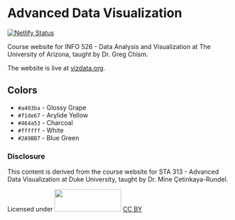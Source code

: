 # Advanced Data Visualization

[![Netlify Status](https://api.netlify.com/api/v1/badges/c4603230-bf22-492f-a51a-02cca66b3a8f/deploy-status)](https://app.netlify.com/sites/vizdata-s23/deploys)

Course website for INFO 526 - Data Analysis and Visualization at The University of Arizona, taught by Dr. Greg Chism.

The website is live at [vizdata.org](http://www.vizdata.org/).

## Colors

-   `#a493ba` - Glossy Grape
-   `#f1de67` - Arylide Yellow
-   `#464a53` - Charcoal
-   `#ffffff` - White
-   `#2A9BB7` - Blue Green

### Disclosure

This content is derived from the course website for STA 313 - Advanced Data Visualization at Duke University, taught by Dr. Mine Çetinkaya-Rundel.

Licensed under <img src="https://mirrors.creativecommons.org/presskit/buttons/88x31/png/by.png" width="150" height="50"/> [CC BY](https://creativecommons.org/licenses/by/4.0/)
